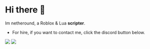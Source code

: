 <h1>Hi there 👋</h1>

Im netheround, a Roblox & Lua **scripter**.

- For hire, if you want to contact me, click the discord button below.

<a href="https://discordapp.com/users/994568394252750928"><img src="https://img.shields.io/badge/Discord-%237289DA.svg?logo=discord&logoColor=white"></a>
![](https://komarev.com/ghpvc/?username=fsdfdfgdfghSD&color=green)
